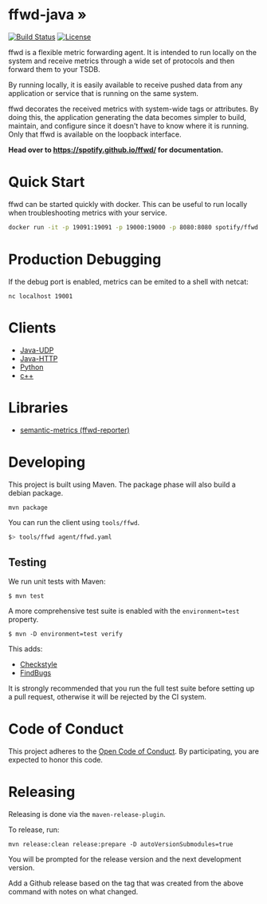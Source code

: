 # ffwd-java &#187;
[![Build Status](https://circleci.com/gh/spotify/ffwd.svg?style=svg)](https://circleci.com/gh/spotify/ffwd)
[![License](https://img.shields.io/github/license/spotify/ffwd.svg)](LICENSE)


ffwd is a flexible metric forwarding agent. It is intended to run locally on the system and receive metrics through a wide set of protocols and then forward them to your TSDB.

By running locally, it is easily available to receive pushed data from any application or service that is running on the same system.

ffwd decorates the received metrics with system-wide tags or attributes. By doing this, the application generating the data becomes simpler to build, maintain, and configure since it doesn't have to know where it is running. Only that ffwd is available on the loopback interface.

__Head over to https://spotify.github.io/ffwd/ for documentation.__


# Quick Start

ffwd can be started quickly with docker. This can be useful to run locally when troubleshooting metrics with your service.

```bash
docker run -it -p 19091:19091 -p 19000:19000 -p 8080:8080 spotify/ffwd:latest
```

# Production Debugging

If the debug port is enabled, metrics can be emited to a shell with netcat:

`nc localhost 19001`

# Clients

* [Java-UDP](https://github.com/spotify/ffwd-client-java)
* [Java-HTTP](https://github.com/spotify/ffwd-http-client)
* [Python](https://pypi.python.org/pypi/ffwd)
* [c++](https://github.com/udoprog/libffwd-client)

# Libraries

* [semantic-metrics (ffwd-reporter)](https://github.com/spotify/semantic-metrics)


# Developing

This project is built using Maven. The package phase will also build a debian package.

```bash
mvn package
```

You can run the client using `tools/ffwd`.

```bash
$> tools/ffwd agent/ffwd.yaml
```

## Testing

We run unit tests with Maven:

```
$ mvn test
```

A more comprehensive test suite is enabled with the `environment=test`
property.

```
$ mvn -D environment=test verify
```

This adds:

* [Checkstyle](http://checkstyle.sourceforge.net/)
* [FindBugs](http://findbugs.sourceforge.net/)

It is strongly recommended that you run the full test suite before setting up a
pull request, otherwise it will be rejected by the CI system.

# Code of Conduct

This project adheres to the [Open Code of Conduct][code-of-conduct]. By
participating, you are expected to honor this code.

[code-of-conduct]: https://github.com/spotify/code-of-conduct/blob/master/code-of-conduct.md

# Releasing

Releasing is done via the `maven-release-plugin`.

To release, run:

`mvn release:clean release:prepare -D autoVersionSubmodules=true`

You will be prompted for the release version and the next development version.

Add a Github release based on the tag that was created from the above command with notes on what changed.
